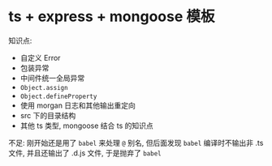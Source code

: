 # ts + express + mongoose 模板

知识点:

- 自定义 Error
- 包装异常
- 中间件统一全局异常
- `Object.assign`
- `Object.defineProperty`
- 使用 morgan 日志和其他输出重定向
- src 下的目录结构
- 其他 ts 类型, mongoose 结合 ts 的知识点

不足: 刚开始还是用了 `babel` 来处理 `@` 别名, 但后面发现 `babel` 编译时不输出非 .ts 文件, 并且还输出了 .d.js 文件, 于是抛弃了 `babel`